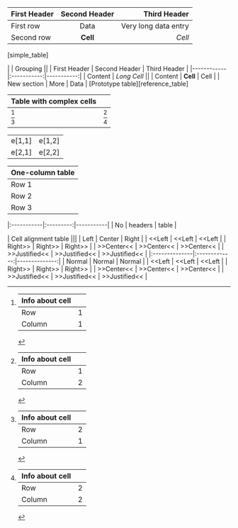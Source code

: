 ﻿| First Header  | Second Header  | Third Header          |
|:-----------|:-----------:|-------------------:|
| First row     | Data           | Very long data entry  |
| Second row    | **Cell**       | *Cell*                |
[simple_table]

|               | Grouping                     ||
| First Header  | Second Header  | Third Header  |
|------------|:-----------:|-----------:|
| Content       | *Long Cell*                  ||
| Content       | **Cell**       | Cell          |
| New section   | More           | Data          |
[Prototype table][reference_table]

| Table with complex cells   ||
|:-------------|:-----------|
| [^e11]       | [^e12]        |
| [^e21]       | [^e22]        |

|                 ||
|:---|:---|
| e[1,1]  | e[1,2]  |
| e[2,1]  | e[2,2]  |

| One\-column table  |
|:-----------------|
| Row 1              |
| Row 2              |
| Row 3              |

|:-----------|:---------:|-----------|
| No  | headers  | table  |

| Cell alignment table                         |||
| Left           | Center         | Right          |
| <<Left         | <<Left         | <<Left         |
| Right>>        | Right>>        | Right>>        |
| >>Center<<     | >>Center<<     | >>Center<<     |
| >>Justified<<  | >>Justified<<  | >>Justified<<  |
|:--------------|:-------------:|--------------:|
| Normal         | Normal         | Normal         |
| <<Left         | <<Left         | <<Left         |
| Right>>        | Right>>        | Right>>        |
| >>Center<<     | >>Center<<     | >>Center<<     |
| >>Justified<<  | >>Justified<<  | >>Justified<<  |



[^e11]:	| Info about cell   ||
	|:--------|-------:|
	| Row      | 1        |
	| Column   | 1        |
	
	


[^e12]:	| Info about cell   ||
	|:--------|-------:|
	| Row      | 1        |
	| Column   | 2        |
	
	


[^e21]:	| Info about cell   ||
	|:--------|-------:|
	| Row      | 2        |
	| Column   | 1        |
	
	


[^e22]:	| Info about cell   ||
	|:--------|-------:|
	| Row      | 2        |
	| Column   | 2        |
	
	
